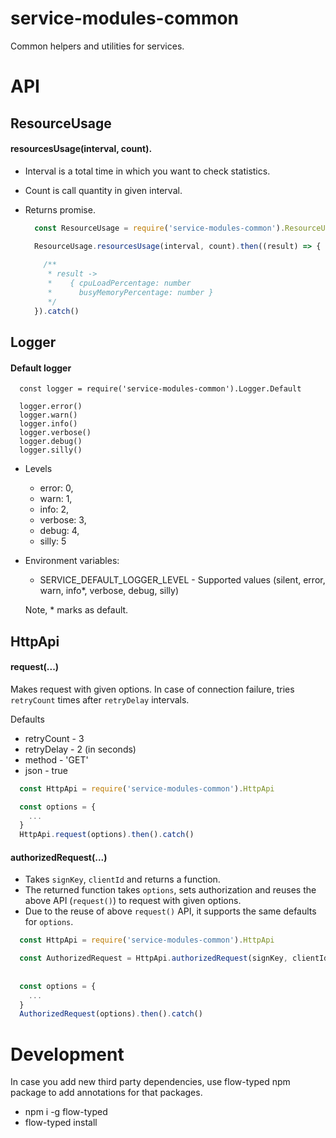 # service-modules-common
Common helpers and utilities for services.
 
# API 
 
## ResourceUsage

#### resourcesUsage(interval, count). 

* Interval is a total time in which you want to check statistics. 
* Count is call quantity in given interval. 
* Returns promise.

  ``` javascript
    const ResourceUsage = require('service-modules-common').ResourceUsage
  
    ResourceUsage.resourcesUsage(interval, count).then((result) => {
      
      /**
       * result -> 
       *    { cpuLoadPercentage: number
       *      busyMemoryPercentage: number }
       */
    }).catch() 
  ```
 
## Logger

#### Default logger
  ```$xslt
    const logger = require('service-modules-common').Logger.Default
    
    logger.error()
    logger.warn()
    logger.info()
    logger.verbose()
    logger.debug()
    logger.silly()
  ```    
  
* Levels
   - error: 0,
   - warn: 1,
   - info: 2,
   - verbose: 3,
   - debug: 4,
   - silly: 5  
  
 
* Environment variables:
    - SERVICE_DEFAULT_LOGGER_LEVEL - Supported values (silent, error, warn, info*, verbose, debug, silly)

  Note, * marks as default.


## HttpApi

#### request(...)

Makes request with given options. In case of connection failure, tries `retryCount` times after `retryDelay` intervals.
 
Defaults
 * retryCount - 3
 * retryDelay - 2 (in seconds)
 * method - 'GET'
 * json - true
 
  ``` javascript
    const HttpApi = require('service-modules-common').HttpApi
  
    const options = {
      ...
    }
    HttpApi.request(options).then().catch() 
  ```

#### authorizedRequest(...)

 * Takes `signKey`, `clientId` and returns a function.
 * The returned function takes `options`, sets authorization and reuses the above API (`request()`) to request with given
 options.
 * Due to the reuse of above `request()` API, it supports the same defaults for `options`.
 
  ``` javascript
    const HttpApi = require('service-modules-common').HttpApi

    const AuthorizedRequest = HttpApi.authorizedRequest(signKey, clientId)
    
    
    const options = {
      ...
    }
    AuthorizedRequest(options).then().catch()
  ```
  
# Development
In case you add new third party dependencies, use flow-typed npm package to add annotations for that packages.
 * npm i -g flow-typed
 * flow-typed install
